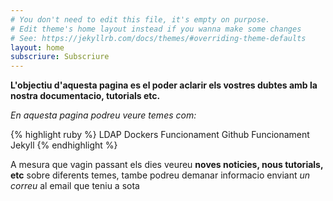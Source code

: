 ```yaml
---
# You don't need to edit this file, it's empty on purpose.
# Edit theme's home layout instead if you wanna make some changes
# See: https://jekyllrb.com/docs/themes/#overriding-theme-defaults
layout: home
subscriure: Subscriure
---
```

**L'objectiu d'aquesta pagina es el poder aclarir els vostres dubtes amb la nostra documentacio, tutorials etc.**

_En aquesta pagina podreu veure temes com:_

{% highlight ruby %}
LDAP
Dockers
Funcionament Github
Funcionament Jekyll
{% endhighlight %}

A mesura que vagin passant els dies veureu 
**noves noticies, nous tutorials, etc** sobre diferents temes, 
tambe podreu demanar informacio enviant 
_un correu_ al email que teniu a sota
